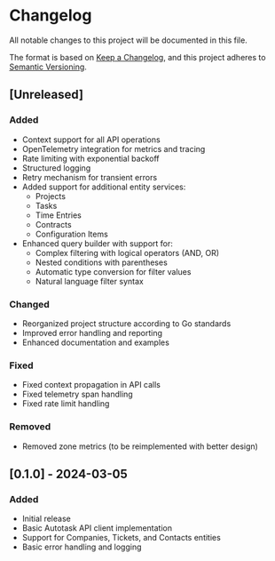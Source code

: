 # Changelog

All notable changes to this project will be documented in this file.

The format is based on [Keep a Changelog](https://keepachangelog.com/en/1.0.0/),
and this project adheres to [Semantic Versioning](https://semver.org/spec/v2.0.0.html).

## [Unreleased]

### Added
- Context support for all API operations
- OpenTelemetry integration for metrics and tracing
- Rate limiting with exponential backoff
- Structured logging
- Retry mechanism for transient errors
- Added support for additional entity services:
  - Projects
  - Tasks
  - Time Entries
  - Contracts
  - Configuration Items
- Enhanced query builder with support for:
  - Complex filtering with logical operators (AND, OR)
  - Nested conditions with parentheses
  - Automatic type conversion for filter values
  - Natural language filter syntax

### Changed
- Reorganized project structure according to Go standards
- Improved error handling and reporting
- Enhanced documentation and examples

### Fixed
- Fixed context propagation in API calls
- Fixed telemetry span handling
- Fixed rate limit handling

### Removed
- Removed zone metrics (to be reimplemented with better design)

## [0.1.0] - 2024-03-05

### Added
- Initial release
- Basic Autotask API client implementation
- Support for Companies, Tickets, and Contacts entities
- Basic error handling and logging 